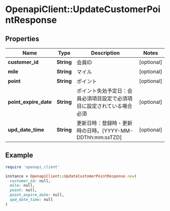 # OpenapiClient::UpdateCustomerPointResponse

## Properties

| Name | Type | Description | Notes |
| ---- | ---- | ----------- | ----- |
| **customer_id** | **String** | 会員ID | [optional] |
| **mile** | **String** | マイル | [optional] |
| **point** | **String** | ポイント | [optional] |
| **point_expire_date** | **String** | ポイント失効予定日：会員必須項目設定で必須項目に設定されている場合必須 | [optional] |
| **upd_date_time** | **String** | 更新日時：登録時・更新時の日時。[YYYY-MM-DDThh:mm:ssTZD] | [optional] |

## Example

```ruby
require 'openapi_client'

instance = OpenapiClient::UpdateCustomerPointResponse.new(
  customer_id: null,
  mile: null,
  point: null,
  point_expire_date: null,
  upd_date_time: null
)
```

